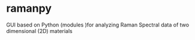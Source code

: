 # ramanpy
GUI based on Python (modules )for analyzing Raman Spectral data of two dimensional (2D) materials
